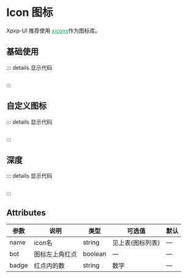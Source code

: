 # Icon 图标

Xpxp-UI 推荐使用
  <a style="text-decoration: underline; color: #18a058" href="https://www.xicons.org/#/" target="_blank">xicons</a>作为图标库。

## 基础使用

<div class="example">
  <iconDemo1 />
</div>

::: details 显示代码

```html

```
:::

## 自定义图标

<div class="example">
  <iconDemo2 />
</div>

::: details 显示代码

```html

```
:::

## 深度

<div class="example">
  <iconDemo3 />
</div>

::: details 显示代码

```html

```
:::

## Attributes

| 参数          | 说明         | 类型    | 可选值                                       | 默认  |
| ------------- | ------------ | ------- | ------------------------------------------ | ----- |
| name          | icon名       | string  | 见上表(图标列表)                             | —     |
| bot           | 图标左上角红点       | boolean  |  —                            | —     |
| badge         | 红点内的数       | string  |  数字                            | —     |

<script setup lang="ts">
  import iconDemo1 from './demo/icon/iconDemo1.vue'
  import iconDemo2 from './demo/icon/iconDemo2.vue'
  import iconDemo3 from './demo/icon/iconDemo3.vue'
</script>


<style>
.xp-icon{
    font-size:24px;
}
.icon_content{
    overflow:hidden;
    border-top:1px solid #f5f5f5;
    border-left:1px solid #f5f5f5;
}
.icon_content .icon_list {
    float:left;
    width:20%;
    height:110px;
    border-right:1px solid #f5f5f5;
    border-bottom:1px solid #f5f5f5;
    padding:20px;
    display:flex;
    align-items:center;
    justify-content: center;
    flex-wrap:wrap;
    box-sizing:border-box;
    cursor: pointer;
}
.icon_name {
    color:gray;
    font-size:14px;
    width:100%;
    text-align:center
}
</style>
